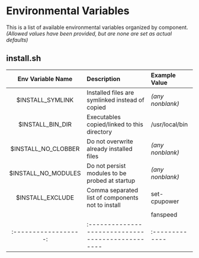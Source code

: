 # Environmental Variables
This is a list of available environmental variables organized by component.
*(Allowed values have been provided, but are none are set as actual defaults)*

## install.sh

| Env Variable Name    | Description                                       | Example Value  |
| :------------------: | :------------------------------------------------ | :------------- |
| $INSTALL_SYMLINK     | Installed files are symlinked instead of copied   | *(any nonblank)* |
| $INSTALL_BIN_DIR     | Executables copied/linked to this directory       | /usr/local/bin |
| $INSTALL_NO_CLOBBER  | Do not overwrite already installed files          | *(any nonblank)* |
| $INSTALL_NO_MODULES  | Do not persist modules to be probed at startup    | *(any nonblank)* |
| $INSTALL_EXCLUDE     | Comma separated list of components not to install | set-cpupower   |
|                      |                                                   | fanspeed       |
| :------------------: | :------------------------------------------------ | :------------- |
